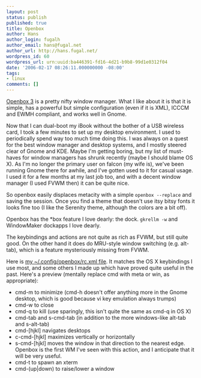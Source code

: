 ```yaml
---
layout: post
status: publish
published: true
title: Openbox
author: Hans
author_login: fugalh
author_email: hans@fugal.net
author_url: http://hans.fugal.net/
wordpress_id: 60
wordpress_url: urn:uuid:ba446391-fd16-4d21-b9b8-99d1e0312f04
date: '2006-02-17 08:26:11.000000000 -08:00'
tags:
- linux
comments: []
---
```

<p><a href="http://icculus.org/openbox/">Openbox 3</a> is a pretty nifty window manager. What
I like about it is that it is simple, has a powerful but simple configuration
(even if it is XML), ICCCM and EWMH compliant, and works well in Gnome. </p>

<p>Now that I can dual-boot my iBook without the bother of a USB wireless card, I
took a few minutes to set up my desktop environment. I used to periodically
spend way too much time doing this. I was always on a quest for the best window
manager and desktop systems, and I mostly steered clear of Gnome and KDE. Maybe
I'm getting boring, but my list of must-haves for window managers has shrunk
recently (maybe I should blame OS X). As I'm no longer the primary user on
falcon (my wife is), we've been running Gnome there for awhile, and I've gotten
used to it for casual usage. I used it for a few months at my last job too, and
with a decent window manager (I used FVWM then) it can be quite nice.</p>

<p>So openbox easily displaces metacity with a simple <code>openbox --replace</code> and
saving the session. Once you find a theme that doesn't use itsy bitsy fonts it
looks fine too (I like the Serenity theme, although the colors are a bit off). </p>

<p>Openbox has the *box feature I love dearly: the dock. <code>gkrellm -w</code> and
WindowMaker dockapps I love dearly.</p>

<p>The keybindings and actions are not quite as rich as FVWM, but still quite
good. On the other hand it does do MRU-style window switching (e.g. alt-tab),
which is a feature mysteriously missing from FVWM.</p>

<p>Here is <a href="http://hans.fugal.net/openbox_rc.xml">my ~/.config/openbox/rc.xml file</a>. It matches the OS X keybindings I use most, and some others I made up which have proved quite useful in the past. Here's a preview (mentally replace cmd with meta or win, as appropriate):</p>

<ul>
<li>cmd-m to minimize (cmd-h doesn't offer anything more in the Gnome desktop, which is good because vi key emulation always trumps)</li>
<li>cmd-w to close</li>
<li>cmd-q to kill (use sparingly, this isn't quite the same as cmd-q in OS X)</li>
<li>cmd-tab and s-cmd-tab (in addition to the more windows-like alt-tab and s-alt-tab)</li>
<li>cmd-[hjkl] navigates desktops</li>
<li>c-cmd-[hjkl] maximizes vertically or horizontally</li>
<li>s-cmd-[hjkl] moves the window in that direction to the nearest edge. Openbox is the first WM I've seen with this action, and I anticipate that it will be very useful.</li>
<li>cmd-t to spawn an xterm</li>
<li>cmd-(up|down) to raise/lower a window</li>
</ul>
